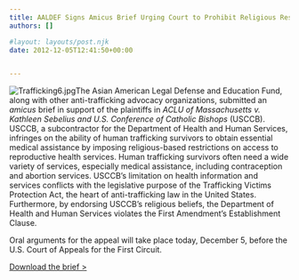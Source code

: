 ```yaml
---
title: AALDEF Signs Amicus Brief Urging Court to Prohibit Religious Restrictions on Government-Funded Trafficking Victims’ Program
authors: []

#layout: layouts/post.njk
date: 2012-12-05T12:41:50+00:00


---
```


![Trafficking6.jpg](/uploads/Trafficking6-thumb-240x159-679.jpg)The Asian American Legal Defense and Education Fund, along with other anti-trafficking advocacy organizations, submitted an _amicus_ brief in support of the plaintiffs in _ACLU of Massachusetts v. Kathleen Sebelius and U.S. Conference of Catholic Bishops_ (USCCB). USCCB, a subcontractor for the Department of Health and Human Services, infringes on the ability of human trafficking survivors to obtain essential medical assistance by imposing religious-based restrictions on access to reproductive health services. Human trafficking survivors often need a wide variety of services, especially medical assistance, including contraception and abortion services. USCCB’s limitation on health information and services conflicts with the legislative purpose of the Trafficking Victims Protection Act, the heart of anti-trafficking law in the United States. Furthermore, by endorsing USCCB’s religious beliefs, the Department of Health and Human Services violates the First Amendment’s Establishment Clause. 

Oral arguments for the appeal will take place today, December 5, before the U.S. Court of Appeals for the First Circuit.

[Download the brief >][1]

[1]: /uploads/pdf/AS%20FILED%20Amicus%20Brief%20of%20Organizations%20Serving%20Trafficking%20Victims.pdf
